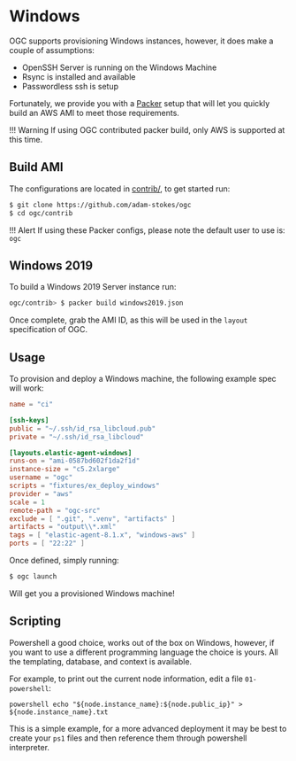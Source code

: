 # Windows

OGC supports provisioning Windows instances, however, it does make a couple of assumptions:

* OpenSSH Server is running on the Windows Machine
* Rsync is installed and available
* Passwordless ssh is setup

Fortunately, we provide you with a [Packer](https://packer.io) setup that will let you 
quickly build an AWS AMI to meet those requirements.

!!! Warning
    If using OGC contributed packer build, only AWS is supported at this time.

## Build AMI

The configurations are located in [contrib/](https://github.com/adam-stokes/ogc/contrib), to get started run:

``` sh
$ git clone https://github.com/adam-stokes/ogc
$ cd ogc/contrib
```

!!! Alert
    If using these Packer configs, please note the default user to use is: `ogc`

## Windows 2019

To build a Windows 2019 Server instance run:

``` sh
ogc/contrib> $ packer build windows2019.json
```

Once complete, grab the AMI ID, as this will be used in the `layout` specification of OGC.

## Usage

To provision and deploy a Windows machine, the following example spec will work:

```toml
name = "ci"

[ssh-keys]
public = "~/.ssh/id_rsa_libcloud.pub"
private = "~/.ssh/id_rsa_libcloud"

[layouts.elastic-agent-windows]
runs-on = "ami-0587bd602f1da2f1d"
instance-size = "c5.2xlarge"
username = "ogc"
scripts = "fixtures/ex_deploy_windows"
provider = "aws"
scale = 1
remote-path = "ogc-src"
exclude = [ ".git", ".venv", "artifacts" ]
artifacts = "output\\*.xml"
tags = [ "elastic-agent-8.1.x", "windows-aws" ]
ports = [ "22:22" ]
```

Once defined, simply running:

``` sh
$ ogc launch
```

Will get you a provisioned Windows machine!

## Scripting

Powershell a good choice, works out of the box on Windows, however, if you want to use a different programming 
language the choice is yours. All the templating, database, and context is available.

For example, to print out the current node information, edit a file `01-powershell`:

```
powershell echo "${node.instance_name}:${node.public_ip}" > ${node.instance_name}.txt
```

This is a simple example, for a more advanced deployment it may be best to create 
your `ps1` files and then reference them through powershell interpreter.